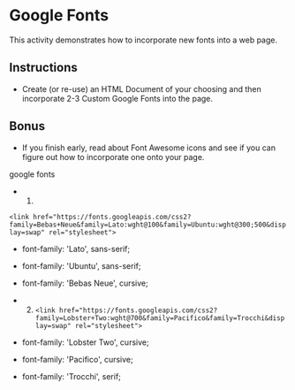 # Google Fonts

This activity demonstrates how to incorporate new fonts into a web page.

## Instructions

* Create (or re-use) an HTML Document of your choosing and then incorporate 2-3 Custom Google Fonts into the page. 

## Bonus

* If you finish early, read about Font Awesome icons and see if you can figure out how to incorporate one onto your page. 

google fonts
* 1. 
```<link href="https://fonts.googleapis.com/css2?family=Bebas+Neue&family=Lato:wght@100&family=Ubuntu:wght@300;500&display=swap" rel="stylesheet">```

* font-family: 'Lato', sans-serif;
* font-family: 'Ubuntu', sans-serif;
* font-family: 'Bebas Neue', cursive;


* 2. ```<link href="https://fonts.googleapis.com/css2?family=Lobster+Two:wght@700&family=Pacifico&family=Trocchi&display=swap" rel="stylesheet">```

* font-family: 'Lobster Two', cursive;
* font-family: 'Pacifico', cursive;
* font-family: 'Trocchi', serif;